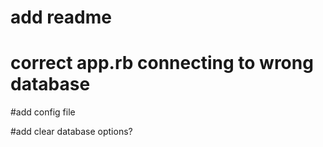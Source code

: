 # add readme

# correct app.rb connecting to wrong database

#add config file

#add clear database options?
